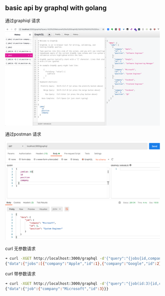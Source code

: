 ## basic api by graphql with golang 

通过graphiql 请求

![graphiql](../../assets/01-basic-api-graphiql.png)

通过postman 请求

![postman-graphql](../../assets/01-basic-api-postman-graphql.png)

curl 无参数请求

```sh
➜ curl -XGET http://localhost:3000/graphql -d'{"query":"{jobs{id,company}}"}'
{"data":{"jobs":[{"company":"Apple","id":1},{"company":"Google","id":2},{"company":"Microsoft","id":3},{"company":"Facebook","id":4},{"company":"Facebook","id":5}]}}     
```

curl 带参数请求

```sh
➜ curl -XGET http://localhost:3000/graphql -d'{"query":"{job(id:3){id,company}}'                                    
{"data":{"job":{"company":"Microsoft","id":3}}}
```